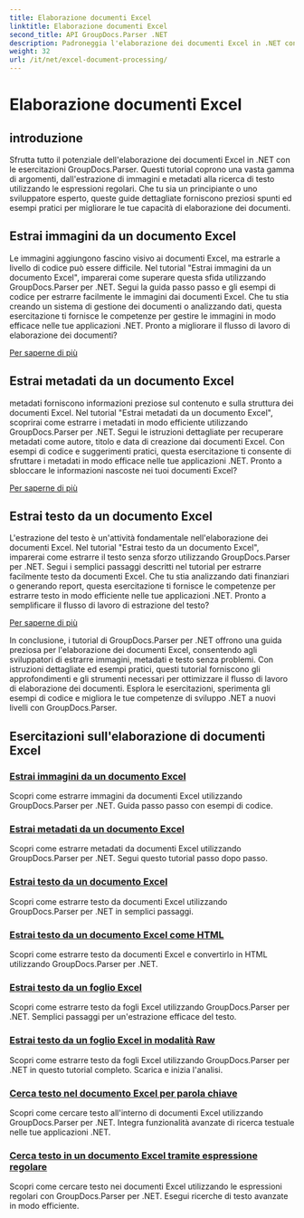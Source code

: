 ```yaml
---
title: Elaborazione documenti Excel
linktitle: Elaborazione documenti Excel
second_title: API GroupDocs.Parser .NET
description: Padroneggia l'elaborazione dei documenti Excel in .NET con GroupDocs.Parser. Impara a estrarre immagini, metadati e testo in modo efficiente con le guide passo passo.
weight: 32
url: /it/net/excel-document-processing/
---
```


# Elaborazione documenti Excel

## introduzione

Sfrutta tutto il potenziale dell'elaborazione dei documenti Excel in .NET con le esercitazioni GroupDocs.Parser. Questi tutorial coprono una vasta gamma di argomenti, dall'estrazione di immagini e metadati alla ricerca di testo utilizzando le espressioni regolari. Che tu sia un principiante o uno sviluppatore esperto, queste guide dettagliate forniscono preziosi spunti ed esempi pratici per migliorare le tue capacità di elaborazione dei documenti.

## Estrai immagini da un documento Excel

Le immagini aggiungono fascino visivo ai documenti Excel, ma estrarle a livello di codice può essere difficile. Nel tutorial "Estrai immagini da un documento Excel", imparerai come superare questa sfida utilizzando GroupDocs.Parser per .NET. Segui la guida passo passo e gli esempi di codice per estrarre facilmente le immagini dai documenti Excel. Che tu stia creando un sistema di gestione dei documenti o analizzando dati, questa esercitazione ti fornisce le competenze per gestire le immagini in modo efficace nelle tue applicazioni .NET. Pronto a migliorare il flusso di lavoro di elaborazione dei documenti?

[Per saperne di più](./extract-images-from-excel-document/)

## Estrai metadati da un documento Excel

metadati forniscono informazioni preziose sul contenuto e sulla struttura dei documenti Excel. Nel tutorial "Estrai metadati da un documento Excel", scoprirai come estrarre i metadati in modo efficiente utilizzando GroupDocs.Parser per .NET. Segui le istruzioni dettagliate per recuperare metadati come autore, titolo e data di creazione dai documenti Excel. Con esempi di codice e suggerimenti pratici, questa esercitazione ti consente di sfruttare i metadati in modo efficace nelle tue applicazioni .NET. Pronto a sbloccare le informazioni nascoste nei tuoi documenti Excel?

[Per saperne di più](./extract-metadata-from-excel-document/)

## Estrai testo da un documento Excel

L'estrazione del testo è un'attività fondamentale nell'elaborazione dei documenti Excel. Nel tutorial "Estrai testo da un documento Excel", imparerai come estrarre il testo senza sforzo utilizzando GroupDocs.Parser per .NET. Segui i semplici passaggi descritti nel tutorial per estrarre facilmente testo da documenti Excel. Che tu stia analizzando dati finanziari o generando report, questa esercitazione ti fornisce le competenze per estrarre testo in modo efficiente nelle tue applicazioni .NET. Pronto a semplificare il flusso di lavoro di estrazione del testo?

[Per saperne di più](./extract-text-from-excel-document/)

In conclusione, i tutorial di GroupDocs.Parser per .NET offrono una guida preziosa per l'elaborazione dei documenti Excel, consentendo agli sviluppatori di estrarre immagini, metadati e testo senza problemi. Con istruzioni dettagliate ed esempi pratici, questi tutorial forniscono gli approfondimenti e gli strumenti necessari per ottimizzare il flusso di lavoro di elaborazione dei documenti. Esplora le esercitazioni, sperimenta gli esempi di codice e migliora le tue competenze di sviluppo .NET a nuovi livelli con GroupDocs.Parser.
## Esercitazioni sull'elaborazione di documenti Excel
### [Estrai immagini da un documento Excel](./extract-images-from-excel-document/)
Scopri come estrarre immagini da documenti Excel utilizzando GroupDocs.Parser per .NET. Guida passo passo con esempi di codice.
### [Estrai metadati da un documento Excel](./extract-metadata-from-excel-document/)
Scopri come estrarre metadati da documenti Excel utilizzando GroupDocs.Parser per .NET. Segui questo tutorial passo dopo passo.
### [Estrai testo da un documento Excel](./extract-text-from-excel-document/)
Scopri come estrarre testo da documenti Excel utilizzando GroupDocs.Parser per .NET in semplici passaggi.
### [Estrai testo da un documento Excel come HTML](./extract-text-from-excel-document-as-html/)
Scopri come estrarre testo da documenti Excel e convertirlo in HTML utilizzando GroupDocs.Parser per .NET.
### [Estrai testo da un foglio Excel](./extract-text-from-excel-sheet/)
Scopri come estrarre testo da fogli Excel utilizzando GroupDocs.Parser per .NET. Semplici passaggi per un'estrazione efficace del testo.
### [Estrai testo da un foglio Excel in modalità Raw](./extract-text-from-excel-sheet-in-raw-mode/)
Scopri come estrarre testo da fogli Excel utilizzando GroupDocs.Parser per .NET in questo tutorial completo. Scarica e inizia l'analisi.
### [Cerca testo nel documento Excel per parola chiave](./search-text-in-excel-document-by-keyword/)
Scopri come cercare testo all'interno di documenti Excel utilizzando GroupDocs.Parser per .NET. Integra funzionalità avanzate di ricerca testuale nelle tue applicazioni .NET.
### [Cerca testo in un documento Excel tramite espressione regolare](./search-text-in-excel-document-by-regular-expression/)
Scopri come cercare testo nei documenti Excel utilizzando le espressioni regolari con GroupDocs.Parser per .NET. Esegui ricerche di testo avanzate in modo efficiente.